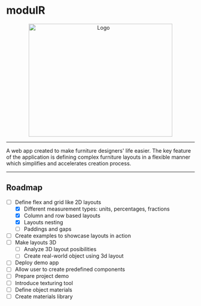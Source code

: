 # modulR

<div align="center">
  <img src="https://github.com/NickoByte/modulR/assets/144497980/751fc14a-b36e-4a32-aebf-c604ea0cf5a6" alt="Logo" width="384" height="303">
</div>

---

A web app created to make furniture designers' life easier. The key feature of the application is defining complex furniture layouts in a flexible manner which simplifies and accelerates creation process.

---

## Roadmap

- [ ] Define flex and grid like 2D layouts
  - [x] Different measurement types: units, percentages, fractions
  - [x] Column and row based layouts
  - [x] Layouts nesting
  - [ ] Paddings and gaps
- [ ] Create examples to showcase layouts in action
- [ ] Make layouts 3D
  - [ ] Analyze 3D layout posibilities
  - [ ] Create real-world object using 3d layout
- [ ] Deploy demo app
- [ ] Allow user to create predefined components
- [ ] Prepare project demo
- [ ] Introduce texturing tool
- [ ] Define object materials
- [ ] Create materials library
